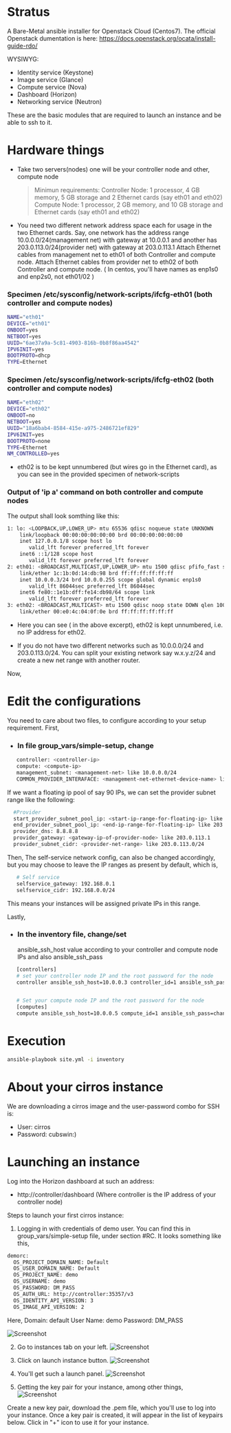 # Stratus


A Bare-Metal ansible installer for Openstack Cloud (Centos7).
The official Openstack dumentation is here: https://docs.openstack.org/ocata/install-guide-rdo/
 
WYSIWYG:

  - Identity service (Keystone)
  - Image service (Glance)
  - Compute service (Nova)
  - Dashboard (Horizon)
  - Networking service (Neutron)

These are the basic modules that are required to launch an instance and be able to  ssh to it.

# Hardware things

 - Take two servers(nodes) one will be your controller node and other, compute node
   > Minimun requirements:
     Controller Node: 1 processor, 4 GB memory, 5 GB storage and 2 Ethernet cards (say eth01 and eth02)
     Compute Node: 1 processor, 2 GB memory, and 10 GB storage and Ethernet cards (say eth01 and eth02)

 - You need two different network address space each for usage in the two Ethernet cards.
   Say, one network has the address range 10.0.0.0/24(management net) with gateway at 10.0.0.1 and another has 203.0.113.0/24(provider net) with gateway at 203.0.113.1
   Attach Ethernet cables from management net to eth01 of both Controller and compute node.
   Attach Ethernet cables from provider net to eth02 of both Controller and compute node.
   ( In centos, you'll have names as enp1s0 and enp2s0, not eth01/02 )


### Specimen /etc/sysconfig/network-scripts/ifcfg-eth01 (both controller and compute nodes)
```sh
NAME="eth01"
DEVICE="eth01"
ONBOOT=yes
NETBOOT=yes
UUID="6ae37a9a-5c81-4903-816b-0b8f86aa4542"
IPV6INIT=yes
BOOTPROTO=dhcp
TYPE=Ethernet
```


### Specimen /etc/sysconfig/network-scripts/ifcfg-eth02 (both controller and compute nodes)
```sh
NAME="eth02"
DEVICE="eth02"
ONBOOT=no
NETBOOT=yes
UUID="18a6bab4-8584-415e-a975-2486721ef829"
IPV6INIT=yes
BOOTPROTO=none
TYPE=Ethernet
NM_CONTROLLED=yes
```
- eth02 is to be kept unnumbered (but wires go in the Ethernet card), as you can see in the provided specimen of network-scripts

### Output of 'ip a' command on both controller and compute nodes

The output shall look somthing like this:

```sh
1: lo: <LOOPBACK,UP,LOWER_UP> mtu 65536 qdisc noqueue state UNKNOWN 
    link/loopback 00:00:00:00:00:00 brd 00:00:00:00:00:00
    inet 127.0.0.1/8 scope host lo
       valid_lft forever preferred_lft forever
    inet6 ::1/128 scope host 
       valid_lft forever preferred_lft forever
2: eth01: <BROADCAST,MULTICAST,UP,LOWER_UP> mtu 1500 qdisc pfifo_fast state UP qlen 1000
    link/ether 1c:1b:0d:14:db:98 brd ff:ff:ff:ff:ff:ff
    inet 10.0.0.3/24 brd 10.0.0.255 scope global dynamic enp1s0
       valid_lft 86044sec preferred_lft 86044sec
    inet6 fe80::1e1b:dff:fe14:db98/64 scope link 
       valid_lft forever preferred_lft forever
3: eth02: <BROADCAST,MULTICAST> mtu 1500 qdisc noop state DOWN qlen 1000
    link/ether 00:e0:4c:04:0f:0e brd ff:ff:ff:ff:ff:ff
```
- Here you can see ( in the above excerpt), eth02 is kept unnumbered, i.e. no IP address for eth02.

- If you do not have two different networks such as 10.0.0.0/24 and 203.0.113.0/24. You can split your existing network say w.x.y.z/24 and create a new net range with
  another router.


Now,

# Edit the configurations

You need to care about two files, to configure according to your setup requirement.
First,
 - ### In file group_vars/simple-setup, change

```sh
   controller: <controller-ip>
   compute: <compute-ip>
   management_subnet: <management-net> like 10.0.0.0/24
   COMMON_PROVIDER_INTERAFACE: <management-net-ethernet-device-name> like eth01
```

If we want a floating ip pool of say 90 IPs, we can set the provider subnet range like the following:

```sh
  #Provider
  start_provider_subnet_pool_ip: <start-ip-range-for-floating-ip> like 203.0.113.10
  end_provider_subnet_pool_ip: <end-ip-range-for-floating-ip> like 203.0.113.100
  provider_dns: 8.8.8.8
  provider_gateway: <gateway-ip-of-provider-node> like 203.0.113.1
  provider_subnet_cidr: <provider-net-range> like 203.0.113.0/24
```
Then,
The self-service network config, can also be changed accordingly, but you may choose to leave
the IP ranges as present by default, which is,  

```sh
   # Self service
   selfservice_gateway: 192.168.0.1
   selfservice_cidr: 192.168.0.0/24
```
This means your instances will be assigned private IPs in this range.

Lastly,
 - ### In the inventory file, change/set
   ansible_ssh_host value according to your controller and compute node IPs and also ansible_ssh_pass 

```sh
   [controllers]
   # set your controller node IP and the root password for the node
   controller ansible_ssh_host=10.0.0.3 controller_id=1 ansible_ssh_pass=changeme


   # Set your compute node IP and the root password for the node
   [computes]
   compute ansible_ssh_host=10.0.0.5 compute_id=1 ansible_ssh_pass=changeme
```


# Execution

```sh
ansible-playbook site.yml -i inventory
```

# About your cirros instance
  We are downloading a cirros image and the user-password combo for SSH is:
  - User: cirros
  -  Password: cubswin:)

# Launching an instance
  Log into the Horizon dashboard at such an address:
  - http://controller/dashboard (Where controller is the IP address of your controller node)

  Steps to launch your first cirros instance:
  1) Logging in with credentials of demo user. You can find this in group_vars/simple-setup file, under section #RC.
     It looks something like this,
```sh       
demorc:
  OS_PROJECT_DOMAIN_NAME: Default
  OS_USER_DOMAIN_NAME: Default
  OS_PROJECT_NAME: demo
  OS_USERNAME: demo
  OS_PASSWORD: DM_PASS
  OS_AUTH_URL: http://controller:35357/v3
  OS_IDENTITY_API_VERSION: 3
  OS_IMAGE_API_VERSION: 2
```
  Here,
    Domain: default
    User Name: demo
    Password: DM_PASS 
 
   ![Screenshot](screenshots/login.jpeg)  
   
 
  2) Go to instances tab on your left.
    ![Screenshot](screenshots/instances_tab.jpeg)

  3) Click on launch instance button.
    ![Screenshot](screenshots/launch_instance.jpeg)

  4) You'll get such a launch panel.
    ![Screenshot](screenshots/launch_panel.jpeg)

  5) Getting the key pair for your instance, among other things,
    ![Screenshot](screenshots/keypair.jpeg)

 Create a new key pair, download the .pem file, which you'll use to log into your instance.
 Once a key pair is created, it will appear in the list of keypairs below. Click in "+" icon to use
 it for your instance. 
